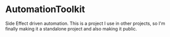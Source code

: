 # AutomationToolkit

Side Effect driven automation. This is a project I use in other projects, so I'm finally making it a standalone 
project and also making it public. 
